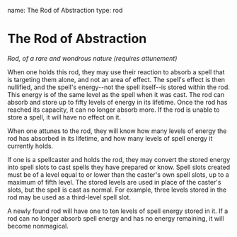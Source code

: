 name: The Rod of Abstraction 
type: rod

# The Rod of Abstraction 
_Rod, of a rare and wondrous nature (requires attunement)_ 

When one holds this rod, they may use their reaction to absorb a spell that is targeting them alone, and not an area of effect. The spell's effect is then nullified, and the spell's energy--not the spell itself--is stored within the rod. This energy is of the same level as the spell when it was cast. The rod can absorb and store up to fifty levels of energy in its lifetime. Once the rod has reached its capacity, it can no longer absorb more. If the rod is unable to store a spell, it will have no effect on it.

When one attunes to the rod, they will know how many levels of energy the rod has absorbed in its lifetime, and how many levels of spell energy it currently holds.

If one is a spellcaster and holds the rod, they may convert the stored energy into spell slots to cast spells they have prepared or know. Spell slots created must be of a level equal to or lower than the caster's own spell slots, up to a maximum of fifth level. The stored levels are used in place of the caster's slots, but the spell is cast as normal. For example, three levels stored in the rod may be used as a third-level spell slot.

A newly found rod will have one to ten levels of spell energy stored in it. If a rod can no longer absorb spell energy and has no energy remaining, it will become nonmagical. 
